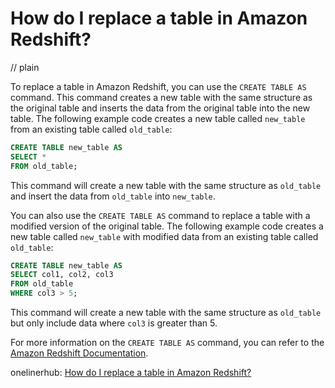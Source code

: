 # How do I replace a table in Amazon Redshift?
// plain

To replace a table in Amazon Redshift, you can use the `CREATE TABLE AS` command. This command creates a new table with the same structure as the original table and inserts the data from the original table into the new table. The following example code creates a new table called `new_table` from an existing table called `old_table`:

```sql
CREATE TABLE new_table AS
SELECT *
FROM old_table;
```

This command will create a new table with the same structure as `old_table` and insert the data from `old_table` into `new_table`.

You can also use the `CREATE TABLE AS` command to replace a table with a modified version of the original table. The following example code creates a new table called `new_table` with modified data from an existing table called `old_table`:

```sql
CREATE TABLE new_table AS
SELECT col1, col2, col3
FROM old_table
WHERE col3 > 5;
```

This command will create a new table with the same structure as `old_table` but only include data where `col3` is greater than 5.

For more information on the `CREATE TABLE AS` command, you can refer to the [Amazon Redshift Documentation](https://docs.aws.amazon.com/redshift/latest/dg/r_CREATE_TABLE_AS.html).

onelinerhub: [How do I replace a table in Amazon Redshift?](https://onelinerhub.com/amazon-redshift/how-do-i-replace-a-table-in-amazon-redshift)